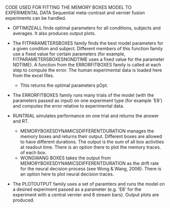 CODE USED FOR FITTING THE MEMORY BOXES MODEL TO EXPERIMENTAL DATA
Sequential meta-contrast and vernier fusion experiments can be handled.

- OPTIMIZEALL finds optimal parameters for all conditions, subjects and averages. It also produces 
  output plots.

- The FITPARAMETERSBOXES family finds the best model parameters for a given condition and subject. 
  Different members of this function family use a fixed value for certain parameters (for example,
  FITPARAMETERSBOXESNONDTIME uses a fixed value for the parameter NDTIME). A function from the 
  ERRORFITBOXES family is called at each step to compute the error. The human experimental data
  is loaded here from the excel files.
    - This returns the optimal parameters pOpt.
    
- The ERRORFITBOXES family runs many trials of the model (with the parameters passed as input) on one
  experiment type (for example 'E8') and computes the error relative to experimental data.

- RUNTRIAL simulates performance on one trial and returns the answer and RT.
  - MEMORYBOXESDYNAMICSDIFFERENTDURATION manages the memory boxes and returns their output. Different
    boxes are allowed to have different durations. The output is the sum of all box activities at readout
    time. There is an option there to plot the memory traces.
    of each box.
  - WONGWANG BOXES takes the output from MEMORYBOXESDYNAMICSDIFFERENTDURATION as the drift rate for the neural
    decision process (see Wong & Wang, 2006). There is an option here to plot neural decision traces.
    
- The PLOTOUTPUT family uses a set of paramters and runs the model on a desired experiment passed as
  a parameter (e.g. 'E8' for the experiment with a central vernier and 8 stream bars). Output plots are
  produced.
